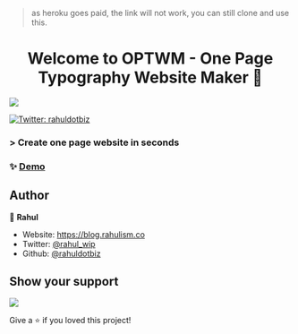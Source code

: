 
> as heroku goes paid, the link will not work, you can still clone and use this.

<h1 align="center">Welcome to OPTWM - One Page Typography Website Maker 👋</h1>
<a href="https://optwm.herokuapp.com" targt="_blank">
<img src="https://cdn.hashnode.com/res/hashnode/image/upload/v1609128503817/I22ddfpfM.png">
</a>
<p>
  <a href="https://twitter.com/rahuldotbiz" target="_blank">
    <img alt="Twitter: rahuldotbiz" src="https://img.shields.io/twitter/follow/rahxul.svg?style=social" />
  </a>
</p>

### > Create one page website in seconds

### ✨ [Demo](https://optwm.herokuapp.com)


## Author

👤 **Rahul**

* Website: https://blog.rahulism.co
* Twitter: [@rahul_wip](https://twitter.com/rahul_wip)
* Github: [@rahuldotbiz](https://github.com/rahuldotbiz)

## Show your support
<a href="https://www.buymeacoffee.com/rahuldotbiz" target="_blank"> 
<img src="https://res.cloudinary.com/rahulism1/image/upload/v1608182430/bmc_nbxakd.png"></a>

Give a ⭐️ if you loved this project!

